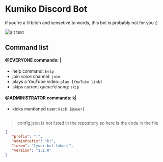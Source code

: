 # Kumiko Discord Bot 

if you're a lil bitch and sensetive to words, this bot is probably not for you :) 

![alt text](https://i.imgur.com/Gpd8H1W.png " ")

## Command list

#### @EVERYONE commands: |
* help command: `help`
* join voice channel: `join`
* plays a YouTube video: `play [YouTube link]`
* skips current queue'd song: `skip`

#### @ADMINISTRATOR commands: k|
* kicks mentioned user: `kick [@user]`
## 

> config.json is not listed in the repository so here is the code in the file

 ```json
 {
    "prefix": "|",
    "adminPrefix": "k!",
    "token": "[your-bot-token]",
    "version": "1.1.0"
}
```